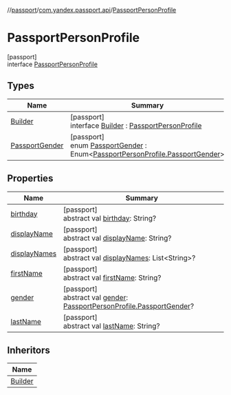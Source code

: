 //[passport](../../../index.md)/[com.yandex.passport.api](../index.md)/[PassportPersonProfile](index.md)

# PassportPersonProfile

[passport]\
interface [PassportPersonProfile](index.md)

## Types

| Name | Summary |
|---|---|
| [Builder](-builder/index.md) | [passport]<br>interface [Builder](-builder/index.md) : [PassportPersonProfile](index.md) |
| [PassportGender](-passport-gender/index.md) | [passport]<br>enum [PassportGender](-passport-gender/index.md) : Enum&lt;[PassportPersonProfile.PassportGender](-passport-gender/index.md)&gt; |

## Properties

| Name | Summary |
|---|---|
| [birthday](birthday.md) | [passport]<br>abstract val [birthday](birthday.md): String? |
| [displayName](display-name.md) | [passport]<br>abstract val [displayName](display-name.md): String? |
| [displayNames](display-names.md) | [passport]<br>abstract val [displayNames](display-names.md): List&lt;String&gt;? |
| [firstName](first-name.md) | [passport]<br>abstract val [firstName](first-name.md): String? |
| [gender](gender.md) | [passport]<br>abstract val [gender](gender.md): [PassportPersonProfile.PassportGender](-passport-gender/index.md)? |
| [lastName](last-name.md) | [passport]<br>abstract val [lastName](last-name.md): String? |

## Inheritors

| Name |
|---|
| [Builder](-builder/index.md) |
